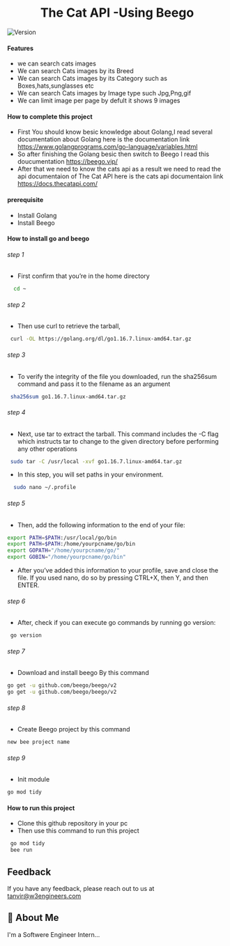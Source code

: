 
<h1 align="center">The Cat API -Using Beego</h1>
<p>
  <img alt="Version" src="https://img.shields.io/badge/version-1.0.0-blue.svg?cacheSeconds=2592000" />
</p>

#### Features
- we can search cats images
- We can search Cats images by its Breed
- We can search Cats images by its Category such as Boxes,hats,sunglasses etc
- We can search Cats images by Image type such Jpg,Png,gif
- We can limit image per page by defult it shows 9 images  

#### How to complete this project
- First You should know besic knowledge about Golang,I read several documentation about Golang here is the documentation link  https://www.golangprograms.com/go-language/variables.html
- So after finishing the Golang besic then switch to Beego I read this doucumentation https://beego.vip/
- After that we need to know the cats api as a result we need to read the api documentaion of The Cat API here is the cats  api documentaion link  https://docs.thecatapi.com/

#### prerequisite
- Install Golang
- Install Beego

#### How to install go and beego
 ###### step 1
 - First confirm that you’re in the home directory
 ```bash
   cd ~
```
###### step 2
- Then use curl to retrieve the tarball, 
 ```bash
  curl -OL https://golang.org/dl/go1.16.7.linux-amd64.tar.gz
```
###### step 3
- To verify the integrity of the file you downloaded, run the sha256sum command and pass it to the filename as an argument
 ```bash
  sha256sum go1.16.7.linux-amd64.tar.gz

```


###### step 4
- Next, use tar to extract the tarball. This command includes the -C flag which instructs tar to change to the given directory before performing any other operations
```bash
 sudo tar -C /usr/local -xvf go1.16.7.linux-amd64.tar.gz

```

- In this step, you will set paths in your environment.
```bash
  sudo nano ~/.profile


```
###### step 5
- Then, add the following information to the end of your file:

```bash
export PATH=$PATH:/usr/local/go/bin
export PATH=$PATH:/home/yourpcname/go/bin
export GOPATH="/home/yourpcname/go/"
export GOBIN="/home/yourpcname/go/bin"

```
- After you’ve added this information to your profile, save and close the file. If you used nano, do so by pressing CTRL+X, then Y, and then ENTER.
###### step 6
- After, check if you can execute go commands by running go version:

```bash
 go version
```
###### step 7
- Download and install beego By this command

```bash
go get -u github.com/beego/beego/v2
go get -u github.com/beego/beego/v2
```

###### step 8
- Create Beego project by this command

```bash
new bee project name
```
###### step 9
- Init module

```bash
go mod tidy
```
#### How to run this project 

- Clone this github repository in your pc 
- Then use this command to run this project
```bash
 go mod tidy
 bee run
```

## Feedback

If you have any feedback, please reach out to us at tanvir@w3engineers.com


## 🚀 About Me
I'm a Softwere Engineer Intern...

